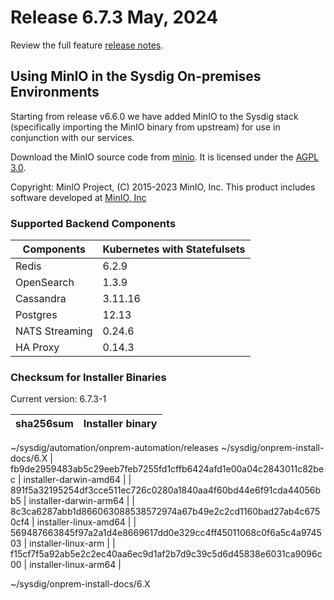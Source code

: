 Release 6.7.3 May, 2024
===

Review the full feature [release notes](https://docs.sysdig.com/en/sysdig-on-premises-release-notes.html).

## Using MinIO in the Sysdig On-premises Environments

Starting from release v6.6.0 we have added MinIO to the Sysdig stack (specifically importing the MinIO binary from upstream) for use in conjunction with our services.

Download the MinIO source code from [minio](https://github.com/minio/minio). It is licensed under the [AGPL 3.0](https://github.com/minio/minio/blob/master/LICENSE).

Copyright: MinIO Project, (C) 2015-2023 MinIO, Inc. This product includes software developed at [MinIO, Inc](https://min.io/)

### Supported Backend Components

| **Components** | **Kubernetes with Statefulsets** |
|---|---|
| Redis                      | 6.2.9 |
| OpenSearch                 | 1.3.9 |
| Cassandra                  | 3.11.16 |
| Postgres                   | 12.13 |
| NATS Streaming             | 0.24.6 |
| HA Proxy                   | 0.14.3 |


### Checksum for Installer Binaries

Current version: 6.7.3-1

| **sha256sum** | **Installer binary** |
|---|---|
~/sysdig/automation/onprem-automation/releases ~/sysdig/onprem-install-docs/6.X
| fb9de2959483ab5c29eeb7feb7255fd1cffb6424afd1e00a04c2843011c82bec | installer-darwin-amd64 |
| 891f5a32195254df3cce511ec726c0280a1840aa4f60bd44e6f91cda44056bb5 | installer-darwin-arm64 |
| 8c3ca6287abb1d866063088538572974a67b49e2c2cd1160bad27ab4c6750cf4 | installer-linux-amd64 |
| 569487663845f97a2a1d4e8669617dd0e329cc4ff45011068c0f6a5c4a974503 | installer-linux-arm |
| f15cf7f5a92ab5e2c2ec40aa6ec9d1af2b7d9c39c5d6d45838e6031ca9096c00 | installer-linux-arm64 |

~/sysdig/onprem-install-docs/6.X
